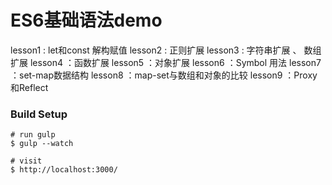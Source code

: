 # ES6基础语法demo
lesson1 : let和const 解构赋值
lesson2 : 正则扩展
lesson3 : 字符串扩展 、 数组扩展
lesson4 ：函数扩展
lesson5 ：对象扩展
lesson6 ：Symbol 用法
lesson7 ：set-map数据结构
lesson8 ：map-set与数组和对象的比较
lesson9 ：Proxy和Reflect



### Build Setup
```
# run gulp
$ gulp --watch

# visit
$ http://localhost:3000/
```

